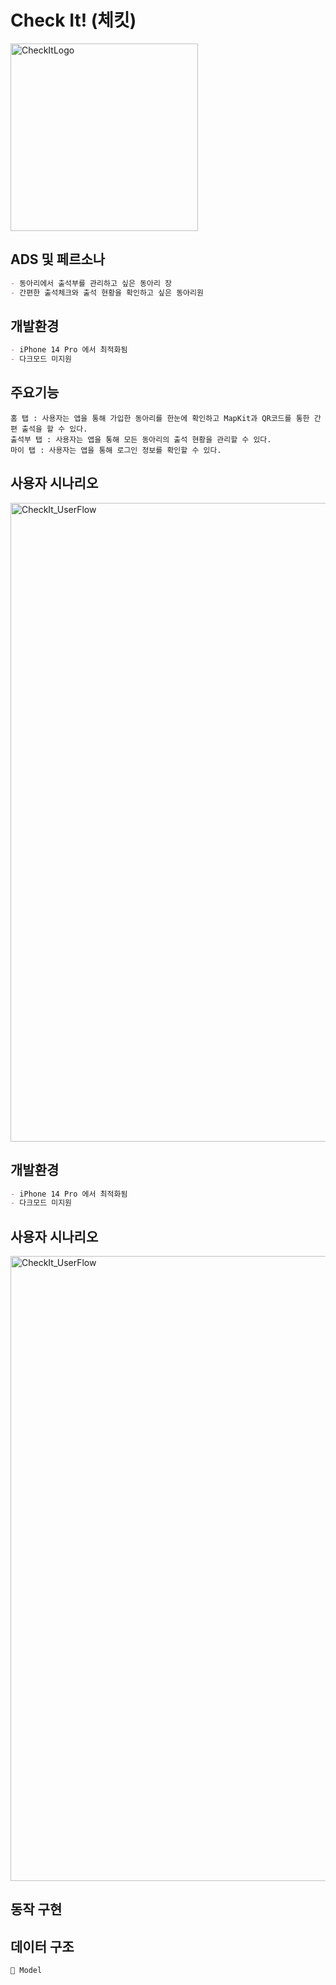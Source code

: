 # Check It! (체킷)
<img width="300" alt="CheckItLogo" src="https://user-images.githubusercontent.com/114602459/210921638-7eb149fa-224c-4754-bff9-44514c573262.png">

## ADS 및 페르소나
```markdown
- 동아리에서 출석부를 관리하고 싶은 동아리 장
- 간편한 출석체크와 출석 현황을 확인하고 싶은 동아리원
```

## 개발환경
```markdown
- iPhone 14 Pro 에서 최적화됨
- 다크모드 미지원
```

## 주요기능
```
홈 탭 : 사용자는 앱을 통해 가입한 동아리를 한눈에 확인하고 MapKit과 QR코드를 통한 간편 출석을 할 수 있다.
출석부 탭 : 사용자는 앱을 통해 모든 동아리의 출석 현황을 관리할 수 있다.
마이 탭 : 사용자는 앱을 통해 로그인 정보를 확인할 수 있다.
```

## 사용자 시나리오
<img width="1022" alt="CheckIt_UserFlow" src="https://user-images.githubusercontent.com/114602459/210919536-db163e02-5903-4dbe-9238-54c3eb46635a.png">

## 개발환경
```markdown
- iPhone 14 Pro 에서 최적화됨
- 다크모드 미지원
```

## 사용자 시나리오
<img width="1000" alt="CheckIt_UserFlow" src="https://user-images.githubusercontent.com/114602459/210921459-bc5cc830-c851-4df5-9a86-09f6fec1d294.png">

## 동작 구현 


## 데이터 구조 
```
📂 Model

